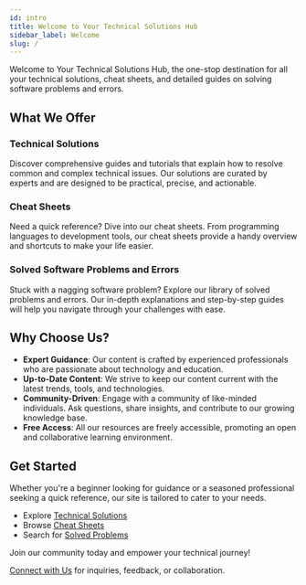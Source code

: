 ```yaml
---
id: intro
title: Welcome to Your Technical Solutions Hub
sidebar_label: Welcome
slug: /
---
```


Welcome to Your Technical Solutions Hub, the one-stop destination for all your technical solutions, cheat sheets, and detailed guides on solving software problems and errors.

## What We Offer

### Technical Solutions

Discover comprehensive guides and tutorials that explain how to resolve common and complex technical issues. Our solutions are curated by experts and are designed to be practical, precise, and actionable.

### Cheat Sheets

Need a quick reference? Dive into our cheat sheets. From programming languages to development tools, our cheat sheets provide a handy overview and shortcuts to make your life easier.

### Solved Software Problems and Errors

Stuck with a nagging software problem? Explore our library of solved problems and errors. Our in-depth explanations and step-by-step guides will help you navigate through your challenges with ease.

## Why Choose Us?

- **Expert Guidance**: Our content is crafted by experienced professionals who are passionate about technology and education.
- **Up-to-Date Content**: We strive to keep our content current with the latest trends, tools, and technologies.
- **Community-Driven**: Engage with a community of like-minded individuals. Ask questions, share insights, and contribute to our growing knowledge base.
- **Free Access**: All our resources are freely accessible, promoting an open and collaborative learning environment.

## Get Started

Whether you're a beginner looking for guidance or a seasoned professional seeking a quick reference, our site is tailored to cater to your needs.

- Explore [Technical Solutions](./Technical-Documents)
- Browse [Cheat Sheets](./Cheat-Sheets)
- Search for [Solved Problems](./Solved-Problems)

Join our community today and empower your technical journey!

[Connect with Us](contact.md) for inquiries, feedback, or collaboration.

